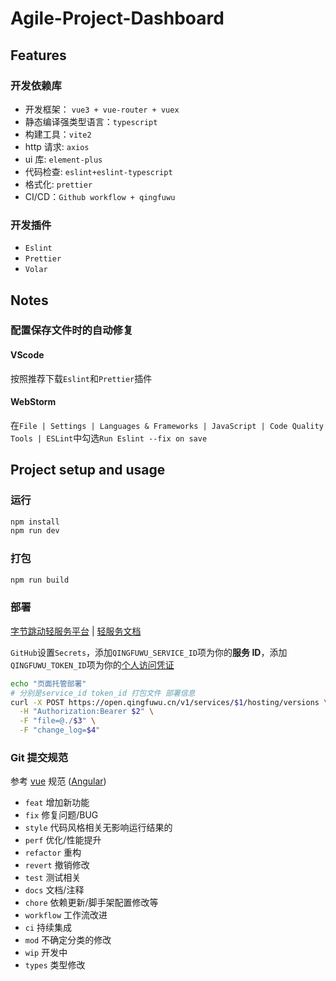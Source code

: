 # Agile-Project-Dashboard

## Features

### 开发依赖库

- 开发框架： `vue3 + vue-router + vuex`
- 静态编译强类型语言：`typescript`
- 构建工具：`vite2`
- http 请求: `axios`
- ui 库: `element-plus`
- 代码检查: `eslint+eslint-typescript`
- 格式化: `prettier`
- CI/CD：`Github workflow + qingfuwu`

### 开发插件

- `Eslint`
- `Prettier`
- `Volar`

## Notes

### 配置保存文件时的自动修复

#### VScode

按照推荐下载`Eslint`和`Prettier`插件

#### WebStorm

在`File | Settings | Languages & Frameworks | JavaScript | Code Quality Tools | ESLint`中勾选`Run Eslint --fix on save`

## Project setup and usage

### 运行

```bash
npm install
npm run dev
```

### 打包

```bash
npm run build
```

### 部署

[字节跳动轻服务平台](https://qingfuwu.cn/dashboard) | [轻服务文档](https://qingfuwu.cn/docs/nodejs/)

`GitHub`设置`Secrets`，添加`QINGFUWU_SERVICE_ID`项为你的**服务 ID**，添加`QINGFUWU_TOKEN_ID`项为你的[个人访问凭证](https://qingfuwu.cn/docs/openapi/personaltoken2.html#%E8%8E%B7%E5%8F%96%E4%B8%AA%E4%BA%BA%E8%AE%BF%E9%97%AE%E5%87%AD%E8%AF%81)

```bash
echo "页面托管部署"
# 分别是service_id token_id 打包文件 部署信息
curl -X POST https://open.qingfuwu.cn/v1/services/$1/hosting/versions \
  -H "Authorization:Bearer $2" \
  -F "file=@./$3" \
  -F "change_log=$4"
```

### Git 提交规范

参考 [vue](https://github.com/vuejs/vue/blob/dev/.github/COMMIT_CONVENTION.md) 规范 ([Angular](https://github.com/conventional-changelog/conventional-changelog/tree/master/packages/conventional-changelog-angular))

- `feat` 增加新功能
- `fix` 修复问题/BUG
- `style` 代码风格相关无影响运行结果的
- `perf` 优化/性能提升
- `refactor` 重构
- `revert` 撤销修改
- `test` 测试相关
- `docs` 文档/注释
- `chore` 依赖更新/脚手架配置修改等
- `workflow` 工作流改进
- `ci` 持续集成
- `mod` 不确定分类的修改
- `wip` 开发中
- `types` 类型修改
